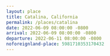 ```yaml
---
layout: place
title: Catalina, California
permalink: /places/catalina
date: 2022-06-09 08:00:00 -0800
arrival: 2022-06-09 08:00:00 -0800
departure: 2022-06-11 08:00:00 -0800
noforeignland-place: 5981710353170432
---
```

